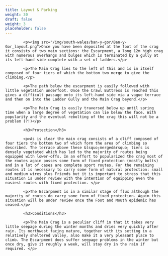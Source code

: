 ```yaml
---
title: Layout & Parking
weight: 30
draft: false
weight: 3
placeholder: false
---
```


            <p><img src="/img/south-wales/ban-y-gor/Ban-y-Gor_layout.png">Once you have been deposited at the foot of the crag it consists of two main sections: the Escarpment, a long 12m high crag with numerous overhangs and bulges which is terminated by a gully at its left-hand side complete with a set of ladders.</p>

            <p>The Main Crag lies to the left of this and is in itself composed of four tiers of which the bottom two merge to give the climbing.</p>

            <p>The path below the escarpment is easily followed with little vegetation underfoot. Once the Crawl Buttress is reached this gives a difficult passage onto its left-hand side via a vague terrace and then on into the Ladder Gully and the Main Crag beyond.</p>

            <p>The Main Crag is easily traversed below up until spring time when a large degree of vegetation can lie below the face. With popularity and the eventual rebolting of the crag this will not be a problem (?!)</p>

            <h3>Protection</h3>

            <p>As is clear the main crag consists of a cliff composed of four tiers the bottom two of which form the area of climbing so described. The terrace above these &lsquo;merged&rsquo; tiers is densely vegetated which has led to the majority of routes being equipped with lower-offs. In an effort to popularized the crag most of the routes again posses some form of fixed protection (mostly bolts) and in a lot of cases are complete sport routes. For the remaining routes it is necessary to carry some form of natural protection: small and medium wires plus Friends but it is important to stress that this situation is under review with the intention of equipping even the easiest routes with fixed protection. </p>

            <p>The Escarpment is in a similar stage of flux although the majority of routes do carry some form of fixed protection. Again this situation will be under review once the Foot and Mouth epidemic has ceased.</p>

            <h3>Conditions</h3>

            <p>The Main Crag is a peculiar cliff in that it takes very little seepage during the winter months and dries very quickly after rain. Its northwest facing nature, together with its setting in a relatively sheltered valley, also make it a very pleasant place to climb. The Escarpment does suffer seepage problems in the winter but once dry, give it roughly a week, will stay dry in the rain if required. </p>




